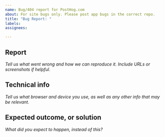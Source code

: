 ```yaml
---
name: Bug/404 report for PostHog.com 
about: For site bugs only. Please post app bugs in the correct repo. 
title: "Bug Report: "
labels: 
assignees: 

---
```


## Report
_Tell us what went wrong and how we can reproduce it. Include URLs or screenshots if helpful._

## Technical info
_Tell us what browser and device you use, as well as any other info that may be relevant._

## Expected outcome, or solution
_What did you expect to happen, instead of this?_
